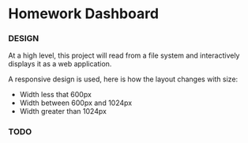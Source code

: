 <h1>Homework Dashboard</h1>

<h3>DESIGN</h3>
<p>
At a high level, this project will read from a file system and interactively displays it as a web application.

A responsive design is used, here is how the layout changes with size:

<ul>
  <li>
  Width less that 600px
  </li>
  
  <li>
  Width between 600px and 1024px
  </li>
  
  <li>
  Width greater than 1024px
  </li>
</ul>
</p>

<h3>TODO</h3>
